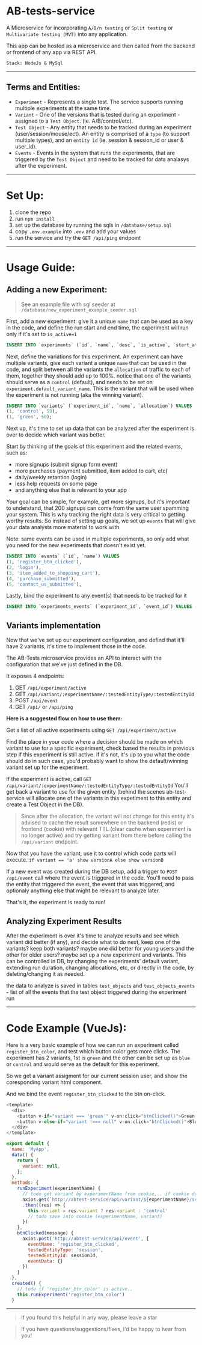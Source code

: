 # AB-tests-service

A Microservice for incorporating `A/B/n testing` or `Split testing` or `Multivariate testing (MVT)` into any application.

This app can be hosted as a microservice and then called from the backend or frontend of any app via REST API. 

`Stack: NodeJs & MySql`


___

## Terms and Entities:

* `Experiment` - Represents a single test. The service supports running multiple experiments at the same time.
* `Variant` - One of the versions that is tested during an experiment - assigned to a `Test Object`. (ie. A/B/control/etc).
* `Test Object` - Any entity that needs to be tracked during an experiment (user/session/mouse/ect). An entity is comprised of a `type` (to support multiple types), and an `entity id` (ie. session & session_id or user & user_id).
* `Events` - Events in the system that runs the experiments, that are triggered by the `Test Object` and need to be tracked for data analasys after the experiment.


___
# Set Up:

1. clone the repo
2. run `npm install`
3. set up the database by running the sqls in `/database/setup.sql`
4. copy `.env.example` into `.env` and add your values
5. run the service and try the `GET /api/ping` endpoint

___
# Usage Guide:

## Adding a new Experiment:

> See an example file with sql seeder at `/database/new_experiment_example_seeder.sql`

First, add a new experiment: give it a unique `name` that can be used as a key in the code, 
and define the run start and end time, the experiment will run only if it's set to `is_active=1`

```sql
INSERT INTO `experiments` (`id`, `name`, `desc`, `is_active`, `start_at`, `end_at`) VALUES (1, 'register_btn_color', 'checking which register btn colors gets more clicks', 1, 1630508887, 1638513687);
```

Next, define the variations for this experiment. 
An experiment can have multiple variants, give each variant a unique `name` that can be used in the code, and split between all the variants the `allocation` of traffic to each of them, together they should add up to 100%.
notice that one of the variants should serve as a `control` (default), and needs to be set on `experiment.default_variant_name`. This is the variant that will be used when the experiment is not running (aka the winning variant).

```sql
INSERT INTO `variants` (`experiment_id`, `name`, `allocation`) VALUES 
(1, 'control', 50),
(1, 'green', 50);

```

Next up, it's time to set up data that can be analyzed after the experiment is over to decide which variant was better.

Start by thinking of the goals of this experiment and the related events, such as:
- more signups (submit signup form event)
- more purchases (payment submitted, item added to cart, etc)
- daily/weekly retantion (login)
- less help requests on some page
- and anything else that is relevant to your app
 
Your goal can be simple, for example, get more signups, but it's important to understand, that 200 signups can come from the same user spamming your system. This is why tracking the right data is very critical to getting worthy results. So instead of setting up goals, we set up `events` that will give your data analysts more material to work with.

Note: same events can be used in multiple experiments, so only add what you need for the new experiments that doesn't exist yet.

```sql
INSERT INTO `events` (`id`, `name`) VALUES 
(1, 'register_btn_clicked'),
(2, 'login'),
(3, 'item_added_to_shopping_cart'),
(4, 'purchase_submitted'),
(5, 'contact_us_submitted'),
```

Lastly, bind the experiment to any event(s) that needs to be tracked for it

```sql
INSERT INTO `experiments_events` (`experiment_id`, `event_id`) VALUES (1, 1);
```

## Variants implementation

Now that we've set up our experiment configuration, and defind that it'll have 2 variants, it's time to implement those in the code.

The AB-Tests microservice provides an API to interact with the configuration that we've just defined in the DB.

It exposes 4 endpoints:
1. GET `/api/experiment/active`
2. GET `/api/variant/:experimentName/:testedEntityType/:testedEntityId`
3. POST `/api/event`
4. GET `/api/` or `/api/ping`

**Here is a suggested flow on how to use them:**

Get a list of all active experiments using `GET /api/experiment/active`

Find the place in your code where a decision should be made on which variant to use for a specific experiment, check based the results in previous step if this experiment is still active. if it's not, it's up to you what the code should do in such case, you'd probably want to show the default/winning variant set up for the experiment.

If the experiment is active, call `GET /api/variant/:experimentName/:testedEntityType/:testedEntityId`
You'll get back a variant to use for the given entity (behind the scenes ab-test-service will allocate one of the variants in this expetiment to this entity and create a Test Object in the DB). 
> Since after the allocation, the variant will not change for this entity it's advised to cache the result somewhere on the backend (redis) or frontend (cookie) with relevant TTL (clear cache when experiment is no longer active) and try getting variant from there before calling the `/api/variant` endpoint. 


Now that you have the variant, use it to control which code parts will execute. 
`if variant == 'a' show versionA else show versionB`

If a new event was created during the DB setup, add a trigger to `POST /api/event` call where the event is triggered in the code.
You'll need to pass the entity that triggered the event, the event that was triggered, and optionaly anything else that might be relevant to analyze later. 


That's it, the experiment is ready to run!


## Analyzing Experiment Results

After the experiment is over it's time to analyze results and see which variant did better (if any), and decide what to do next, keep one of the variants? keep both variants? maybe one did better for young users and the other for older users? maybe set up a new experiment and variants.
This can be controlled in DB, by changing the experiments' default variant, extending run duration, changing allocations, etc, or directly in the code, by deleting/changing it as needed.

the data to analyze is saved in tables 
`test_objects` and 
`test_objects_events` - list of all the events that the test object triggered during the experiment run


___
# Code Example (VueJs):

Here is a very basic example of how we can run an experiment called `register_btn_color`, and test which button color gets more clicks.
The experiment has 2 variants, 1st is `green` and the other can be set up as `blue` or `control` and would serve as the default for this experiment.

So we get a variant assigment for our current session user, and show the coresponding variant html component.

And we bind the event `register_btn_clicked` to the btn on-click.


```js
<template>
  <div>
    <button v-if="variant === 'green'" v-on:click="btnClicked()">Green Btn</button>
    <button v-else-if="variant !=== null" v-on:click="btnClicked()">Blue Btn</button>
  </div>
</template>

export default {
  name: 'MyApp',
  data() {
    return {
      variant: null,
    };
  },
  methods: {
    runExperiment(experimentName) {
      // todo get variant by experimentName from cookie,.. if cookie doesnt exist...
      axios.get(`http://abtest-service/api/variant/${experimentName}/session/${sessionId}`)
      .then((res) => {
        this.variant = res.variant ? res.variant : 'control'
        // todo save into cookie (experimentName, variant)
      })
    },
    btnClicked(message) {
      axios.post('http://abtest-service/api/event', {
        eventName: 'register_btn_clicked', 
        testedEntityType: 'session', 
        testedEntityId: sessionId, 
        eventData: {}
      })
    }
  },  
  created() {
    // todo if 'register_btn_color' is active..
    this.runExperiment('register_btn_color')
  }
```

____
> If you found this helpful in any way, please leave a star

> If you have questions/suggestions/fixes, I'd be happy to hear from you!